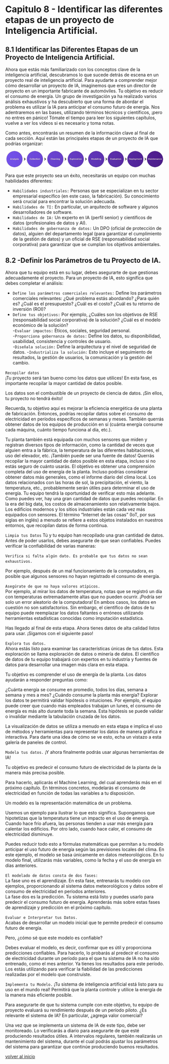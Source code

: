 # Capitulo 8 - Identificar las diferentes etapas de un proyecto de Inteligencia Artificial.

## 8.1 Identificar las Diferentes Etapas de un Proyecto de Inteligencia Artificial.

Ahora que estás más familiarizado con los conceptos clave de la inteligencia artificial, descubramos lo que sucede detrás de escena en un proyecto real de inteligencia artificial. Para ayudarte a comprender mejor cómo desarrollar un proyecto de IA, imaginemos que eres un director de proyecto en un importante fabricante de automóviles. Tu objetivo es reducir el consumo de energía. Un grupo de investigación ya ha realizado varios análisis exhaustivos y ha descubierto que una forma de abordar el problema es utilizar la IA para anticipar el consumo futuro de energía. Nos adentraremos en las bases, utilizando términos técnicos y científicos, ¡pero no entres en pánico! Tómate el tiempo para leer los siguientes capítulos, vuelve a ver los videos si es necesario y toma notas.

Como antes, encontrarás un resumen de la información clave al final de cada sección. Aquí están las principales etapas de un proyecto de IA que podrías organizar:

 ![An image](./img/IMG-23.png) 

 Para que este proyecto sea un éxito, necesitarás un equipo con muchas habilidades diferentes:  

- `Habilidades industriales:` Personas que se especializan en tu sector empresarial específico (en este caso, la fabricación). Su conocimiento será crucial para encontrar la solución adecuada.  
- `Habilidades de TI:` En particular, un arquitecto de software y algunos desarrolladores de software.    
- `Habilidades de IA:` Un experto en IA (perfil senior) y científicos de datos (profesionales de datos y AI). 
- `Habilidades de gobernanza de datos:` Un DPO (oficial de protección de datos), alguien del departamento legal (para garantizar el cumplimiento de la gestión de datos) y un oficial de RSE (responsabilidad social corporativa) para garantizar que se cumplan los objetivos ambientales.  

## 8.2 -Definir los Parámetros de tu Proyecto de IA.  

Ahora que tu equipo está en su lugar, debes asegurarte de que gestionas adecuadamente el proyecto. Para un proyecto de IA, esto significa que debes completar el análisis:  

- `Define los parámetros comerciales relevantes:` Define los parámetros comerciales relevantes: ¿Qué problema estás abordando? ¿Para quién es? ¿Cuál es el presupuesto? ¿Cuál es el costo? ¿Cuál es tu retorno de inversión (ROI)?  
- `Define tus objetivos:` Por ejemplo, ¿Cuáles son los objetivos de RSE (responsabilidad social corporativa) de la solución? ¿Cuál es el modelo económico de la solución?  
-`Evaluar impactos:` Éticos, sociales, seguridad personal.  
-`Proporciona gobernanza de datos:` Define los datos, su disponibilidad, usabilidad, consistencia y controles de usuario.  
-`Diseñala solución:` Define la arquitectura y el nivel de seguridad de datos.
-`Industrializa la solución:` Esto incluye el seguimiento de resultados, la gestión de usuarios, la comunicación y la gestión del cambio.  

`Recopilar datos`   
¡Tu proyecto será tan bueno como los datos que utilices! En esta fase, es importante recopilar la mayor cantidad de datos posible.   

Los datos son el combustible de un proyecto de ciencia de datos. ¡Sin ellos, tu proyecto no tendrá éxito!  

Recuerda, tu objetivo aquí es mejorar la eficiencia energética de una planta de fabricación. Entonces, podrías recopilar datos sobre el consumo de electricidad en períodos específicos de semanas y meses. También querrás obtener datos de los equipos de producción en sí (cuánta energía consume cada máquina, cuánto tiempo funciona al día, etc.).  

Tu planta también está equipada con muchos sensores que miden y registran diversos tipos de información, como la cantidad de veces que alguien entra a la fábrica, la temperatura de las diferentes habitaciones, el uso del elevador, etc. ¡También puede ser una fuente de datos! Querrás recopilar la mayor cantidad de datos posible en esta etapa, incluso si no estás seguro de cuánto usarás. El objetivo es obtener una comprensión completa del uso de energía de la planta. Incluso podrías considerar obtener datos más generales, como el informe diario del clima local. Los datos relacionados con las horas de sol, la precipitación, el viento, la temperatura, etc., probablemente serán útiles para determinar el uso de energía. Tu equipo tendrá la oportunidad de verificar esto más adelante. Como puedes ver, hay una gran cantidad de datos que puedes recopilar. En la era del big data, los costos de almacenamiento son relativamente bajos. Los edificios modernos y los sitios industriales están cada vez más equipados con sensores. El término “Internet de las cosas” (IoT, por sus siglas en inglés) a menudo se refiere a estos objetos instalados en nuestros entornos, que recopilan datos de forma continua.  

`Limpia tus Datos`
Tú y tu equipo han recopilado una gran cantidad de datos. Antes de poder usarlos, debes asegurarte de que sean confiables. Puedes verificar la confiabilidad de varias maneras:  

`Verifica si falta algún dato. Es probable que tus datos no sean exhaustivos.`    

Por ejemplo, después de un mal funcionamiento de la computadora, es posible que algunos sensores no hayan registrado el consumo de energía.  

`Asegúrate de que no haya valores atípicos.`  
Por ejemplo, al mirar los datos de temperatura, notas que se registró un día con temperaturas extremadamente altas que no pueden ocurrir. ¡Podría ser solo un error aleatorio de la computadora! En ambos casos, los datos en cuestión no son satisfactorios. Sin embargo, el científico de datos de tu equipo puede reemplazar los datos faltantes o erróneos utilizando herramientas estadísticas conocidas como imputación estadística.

Has llegado al final de esta etapa. Ahora tienes datos de alta calidad listos para usar. ¡Sigamos con el siguiente paso!  

`Explora tus datos.`  
Ahora estás listo para examinar las características únicas de tus datos. Esta exploración se llama exploración de datos o minería de datos. El científico de datos de tu equipo trabajará con expertos en tu industria y fuentes de datos para desarrollar una imagen más clara en esta etapa.  

Tu objetivo es comprender el uso de energía de la planta. Los datos ayudarán a responder preguntas como:  

¿Cuánta energía se consume en promedio, todos los días, semana a semana y mes a mes?
¿Cuándo consume la planta más energía?
Explorar los datos te permitirá validar hipótesis o intuiciones. Por ejemplo, el equipo puede creer que cuando más empleados trabajan un lunes, el consumo de energía es más alto durante toda la semana. Esta hipótesis se puede validar o invalidar mediante la tabulación cruzada de los datos.

La visualización de datos se utiliza a menudo en esta etapa e implica el uso de métodos y herramientas para representar los datos de manera gráfica e interactiva. Para darte una idea de cómo se ve esto, echa un vistazo a esta galería de paneles de control.  

`Modela tus datos.`
¡Y ahora finalmente podrás usar algunas herramientas de IA! 

Tu objetivo es predecir el consumo futuro de electricidad de la planta de la manera más precisa posible.  

Para hacerlo, aplicarás el Machine Learning, del cual aprenderás más en el próximo capítulo. En términos concretos, modelarás el consumo de electricidad en función de todas las variables a tu disposición.  

Un modelo es la representación matemática de un problema.  

Usemos un ejemplo para ilustrar lo que esto significa. Supongamos que hipotetizas que la temperatura tiene un impacto en el uso de energía. Cuando hace frío afuera, las personas tienden a usar más energía para calentar los edificios. Por otro lado, cuando hace calor, el consumo de electricidad disminuye.

Puedes reducir todo esto a fórmulas matemáticas que permitan a tu modelo anticipar el uso futuro de energía según las previsiones locales del clima. En este ejemplo, el modelo se basa únicamente en datos meteorológicos. En tu modelo final, utilizarás más variables, como la fecha y el uso de energía en días anteriores.  

 
`El modelado de datos consta de dos fases:`  
La fase uno es el aprendizaje. En esta fase, entrenarás tu modelo con ejemplos, proporcionando al sistema datos meteorológicos y datos sobre el consumo de electricidad en períodos anteriores.  
La fase dos es la predicción. Tu sistema está listo y puedes usarlo para predecir el consumo futuro de energía.
Aprenderás más sobre estas fases de aprendizaje y predicción en el próximo capítulo.  

`Evaluar e Interpretar tus Datos.`  
Acabas de desarrollar un modelo inicial que te permite predecir el consumo futuro de energía.  

Pero, ¿cómo sé que este modelo es confiable?  

Debes evaluar el modelo, es decir, confirmar que es útil y proporciona predicciones confiables. Para hacerlo, lo probarás al predecir el consumo de electricidad durante un período para el que tu sistema de IA no ha sido entrenado, como el mes anterior. Ya tienes los resultados para este período. Los estás utilizando para verificar la fiabilidad de las predicciones realizadas por el modelo que construiste.  

`Implementa tu Modelo.` 
¡Tu sistema de inteligencia artificial está listo para su uso en el mundo real! Permitirá que la planta controle y utilice la energía de la manera más eficiente posible.  

Para asegurarte de que tu sistema cumple con este objetivo, tu equipo de proyecto evaluará su rendimiento después de un período piloto. ¿Es relevante el sistema de IA? En particular, ¿agrega valor comercial?  

Una vez que se implementa un sistema de IA de este tipo, debe ser monitoreado. Lo verificarás a diario para asegurarte de que esté produciendo resultados útiles. A intervalos regulares, también realizarás un mantenimiento del sistema, durante el cual podrás ajustar los parámetros del sistema para garantizar que continúe produciendo buenos resultados.  

[volver al inicio](README.md)

 